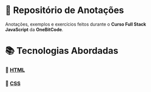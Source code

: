 # 📓 Repositório de Anotações #

Anotações, exemplos e exercícios feitos durante o **Curso Full Stack JavaScript** da **OneBitCode**.

# 📚 Tecnologias Abordadas #

### 📂 [HTML](./HTML5/) ###
### 📂 [CSS](./CSS3/) ###